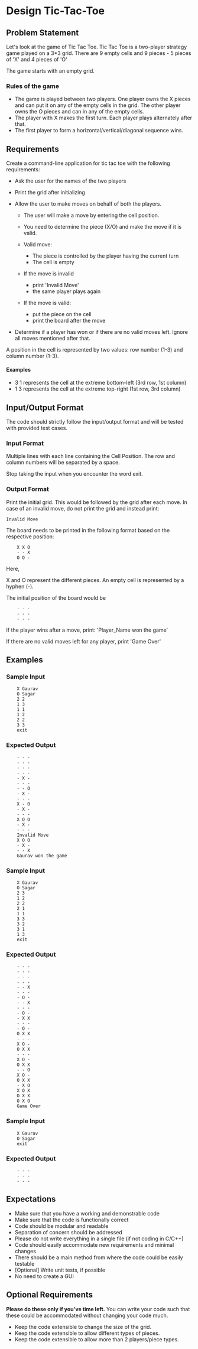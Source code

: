 # Design Tic-Tac-Toe

## Problem Statement

Let's look at the game of Tic Tac Toe. Tic Tac Toe is a two-player strategy game played on a 3\*3 grid. There are 9 empty cells and 9 pieces - 5 pieces of 'X' and 4 pieces of 'O'

The game starts with an empty grid.

### Rules of the game

*   The game is played between two players. One player owns the X pieces and can put it on any of the empty cells in the grid. The other player owns the O pieces and can in any of the empty cells.
*   The player with X makes the first turn. Each player plays alternately after that.
*   The first player to form a horizontal/vertical/diagonal sequence wins.

## Requirements

Create a command-line application for tic tac toe with the following requirements:

*   Ask the user for the names of the two players
*   Print the grid after initializing
*   Allow the user to make moves on behalf of both the players.

    *   The user will make a move by entering the cell position.
    *   You need to determine the piece (X/O) and make the move if it is valid.
    *   Valid move:

        *   The piece is controlled by the player having the current turn
        *   The cell is empty

    *   If the move is invalid

        *   print 'Invalid Move'
        *   the same player plays again

    *   If the move is valid:

        *   put the piece on the cell
        *   print the board after the move

*   Determine if a player has won or if there are no valid moves left. Ignore all moves mentioned after that.

A position in the cell is represented by two values: row number (1-3) and column number (1-3).

#### Examples

*   3 1 represents the cell at the extreme bottom-left (3rd row, 1st column)
*   1 3 represents the cell at the extreme top-right (1st row, 3rd column)

## Input/Output Format

The code should strictly follow the input/output format and will be tested with provided test cases.

### Input Format

Multiple lines with each line containing the Cell Position. The row and column numbers will be separated by a space.

Stop taking the input when you encounter the word exit.

### Output Format

Print the initial grid. This would be followed by the grid after each move. In case of an invalid move, do not print the grid and instead print:
```
Invalid Move
```

The board needs to be printed in the following format based on the respective position:

```
    X X O
    - - X
    O O -
```

Here,

X and O represent the different pieces. An empty cell is represented by a hyphen (-).

The initial position of the board would be

```
    - - -
    - - -
    - - -
```

If the player wins after a move, print: 'Player\_Name won the game'

If there are no valid moves left for any player, print 'Game Over'

## Examples

### Sample Input

```
    X Gaurav
    O Sagar
    2 2
    1 3
    1 1
    1 2
    2 2
    3 3
    exit
```

### Expected Output

```
    - - -
    - - -
    - - -
    - - -
    - X -
    - - -
    - - O
    - X -
    - - -
    X - O
    - X -
    - - -
    X O O
    - X -
    - - -
    Invalid Move
    X O O
    - X -
    - - X
    Gaurav won the game
```

### Sample Input

```
    X Gaurav
    O Sagar
    2 3
    1 2
    2 2
    2 1
    1 1
    3 3
    3 2
    3 1
    1 3
    exit
```

### Expected Output

```
    - - -
    - - -
    - - -
    - - -
    - - X
    - - -
    - O -
    - - X
    - - -
    - O -
    - X X
    - - -
    - O -
    O X X
    - - -
    X O -
    O X X
    - - -
    X O -
    O X X
    - - O
    X O -
    O X X
    - X O
    X O X
    O X X
    O X O
    Game Over
```

### Sample Input

```
    X Gaurav
    O Sagar
    exit
```

### Expected Output

```
    - - -
    - - -
    - - -
```

## Expectations

*   Make sure that you have a working and demonstrable code
*   Make sure that the code is functionally correct
*   Code should be modular and readable
*   Separation of concern should be addressed
*   Please do not write everything in a single file (if not coding in C/C++)
*   Code should easily accommodate new requirements and minimal changes
*   There should be a main method from where the code could be easily testable
*   \[Optional\] Write unit tests, if possible
*   No need to create a GUI

## Optional Requirements

**Please do these only if you’ve time left.** You can write your code such that these could be accommodated without changing your code much.

*   Keep the code extensible to change the size of the grid.
*   Keep the code extensible to allow different types of pieces.
*   Keep the code extensible to allow more than 2 players/piece types.